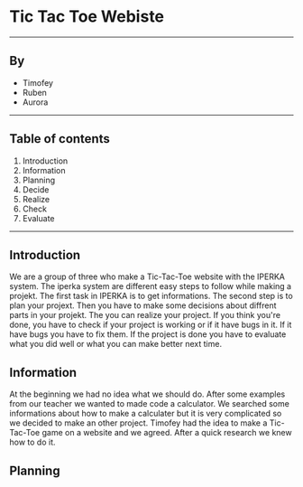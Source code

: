 # Tic Tac Toe Webiste
-------------------------------------------------------------------------------------------------------------------------------------------------------------------------
## By

- Timofey
- Ruben
- Aurora

-------------------------------------------------------------------------------------------------------------------------------------------------------------------------

## Table of contents

1. Introduction
2. Information
3. Planning
4. Decide
5. Realize
6. Check
6. Evaluate

_______________________________________________________________________________________________________________________________________________________________________

## Introduction
We are a group of three who make a Tic-Tac-Toe website with the IPERKA system.
The iperka system are different easy steps to follow while making a projekt. The first task in IPERKA is to get informations. The second step is to plan your projext. Then you have to make some decisions about diffrent parts in your projekt. The you can realize your project. If you think you're done, you have to check if your project is working or if it have bugs in it. If it have bugs you have to fix them. If the project is done you have to evaluate what you did well or what you can make better next time. 

## Information
At the beginning we had no idea what we should do. After some examples from our teacher we wanted to made code a calculator. We searched some informations about how to make a calculater but it is very complicated so we decided to make an other project. Timofey had the idea to make a Tic-Tac-Toe game on a website and we agreed. After a quick research we knew how to do it. 

## Planning







